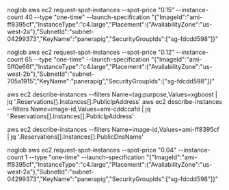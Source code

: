 

noglob aws ec2 request-spot-instances --spot-price "0.15" --instance-count 40 --type "one-time" --launch-specification "{\"ImageId\":\"ami-ff8395cf\",\"InstanceType\":\"c4.large\",\"Placement\":{\"AvailabilityZone\":\"us-west-2a\"},\"SubnetId\":\"subnet-04299373\",\"KeyName\":\"panerapig\",\"SecurityGroupIds\":[\"sg-fdcdd598\"]}"

noglob aws ec2 request-spot-instances --spot-price "0.12" --instance-count 65 --type "one-time" --launch-specification "{\"ImageId\":\"ami-5ff0e66f\",\"InstanceType\":\"c4.large\",\"Placement\":{\"AvailabilityZone\":\"us-west-2b\"},\"SubnetId\":\"subnet-705a1915\",\"KeyName\":\"panerapig\",\"SecurityGroupIds\":[\"sg-fdcdd598\"]}"

aws ec2 describe-instances --filters Name=tag:purpose,Values=xgboost | jq '.Reservations[].Instances[].PublicIpAddress'
aws ec2 describe-instances --filters  Name=image-id,Values=ami-cddccafd | jq '.Reservations[].Instances[].PublicIpAddress'

aws ec2 describe-instances --filters  Name=image-id,Values=ami-ff8395cf | jq '.Reservations[].Instances[].PublicDnsName'




noglob aws ec2 request-spot-instances --spot-price "0.04" --instance-count 1 --type "one-time" --launch-specification "{\"ImageId\":\"ami-ff8395cf\",\"InstanceType\":\"c4.large\",\"Placement\":{\"AvailabilityZone\":\"us-west-2a\"},\"SubnetId\":\"subnet-04299373\",\"KeyName\":\"panerapig\",\"SecurityGroupIds\":[\"sg-fdcdd598\"]}"
